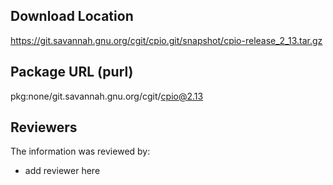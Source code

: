 ## Download Location

https://git.savannah.gnu.org/cgit/cpio.git/snapshot/cpio-release_2_13.tar.gz

## Package URL (purl)

pkg:none/git.savannah.gnu.org/cgit/cpio@2.13

## Reviewers

The information was reviewed by:

* add reviewer here

